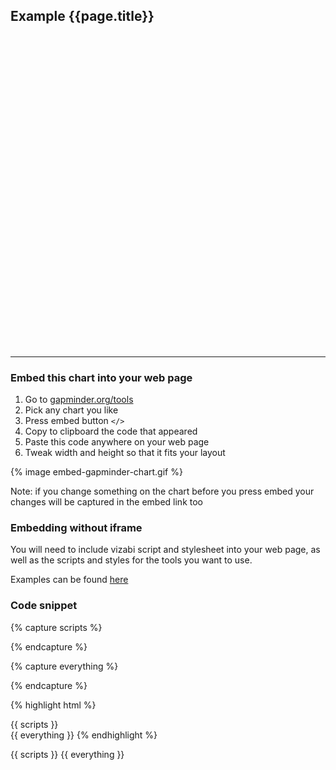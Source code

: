 

## Example {{page.title}}

<div id="placeholder" class="example-placeholder"  style="max-width: 720px; height: 500px; padding-top: 0;"></div>

---

### Embed this chart into your web page
1. Go to [gapminder.org/tools](https://gapminder.org/tools)
2. Pick any chart you like
3. Press embed button `</>` 
4. Copy to clipboard the code that appeared
5. Paste this code anywhere on your web page
6. Tweak width and height so that it fits your layout

{% image embed-gapminder-chart.gif %}

Note: if you change something on the chart before you press embed your changes will be captured in the embed link too

### Embedding without iframe

You will need to include vizabi script and stylesheet into your web page, as well as the scripts and styles for the tools you want to use. 

Examples can be found [here](//gapminder.org/tools)


### Code snippet

{% capture scripts %}
<link rel="stylesheet" href="//s3-eu-west-1.amazonaws.com/static.gapminderdev.org/vizabi/develop/vizabi.css">
<link rel="stylesheet" href="//s3-eu-west-1.amazonaws.com/static.gapminderdev.org/{{ page.chart }}.css">

<script src="//d3js.org/d3.v4.min.js"></script>
<script src="//s3-eu-west-1.amazonaws.com/static.gapminderdev.org/vizabi/develop/vizabi.min.js"></script>
<script src="//s3-eu-west-1.amazonaws.com/static.gapminderdev.org/preview/master/assets/vendor/js/vizabi-ws-reader/vizabi-ws-reader.js"></script>
<script src="//s3-eu-west-1.amazonaws.com/static.gapminderdev.org/systema-globalis/master/Config{{ page.chartConfig }}.js"></script>
<script src="//s3-eu-west-1.amazonaws.com/static.gapminderdev.org/{{ page.chart }}.js"></script>
{% endcapture %}

{% capture everything %}
<script>
var wsReader = WsReader.WsReader.getReader();
Vizabi.Reader.extend("waffle", wsReader);
{{ globals }}
Config{{ page.chartConfig }}.locale = {
  "id": "en",
  "filePath": "//s3-eu-west-1.amazonaws.com/static.gapminderdev.org/assets/translation/"
};

Config{{ page.chartConfig }}.data = {{ data }};

Vizabi("{{ page.chartConfig }}", document.getElementById("placeholder"), Config{{ page.chartConfig }});
</script>
{% endcapture %}

{% highlight html %}
<!doctype html>
<html>
<head>
{{ scripts }}
</head>
<body>
<div id="placeholder" width="600px" height="400px"></div>
{{ everything }}
</body>
</html>
{% endhighlight %}



{{ scripts }}
{{ everything }}

